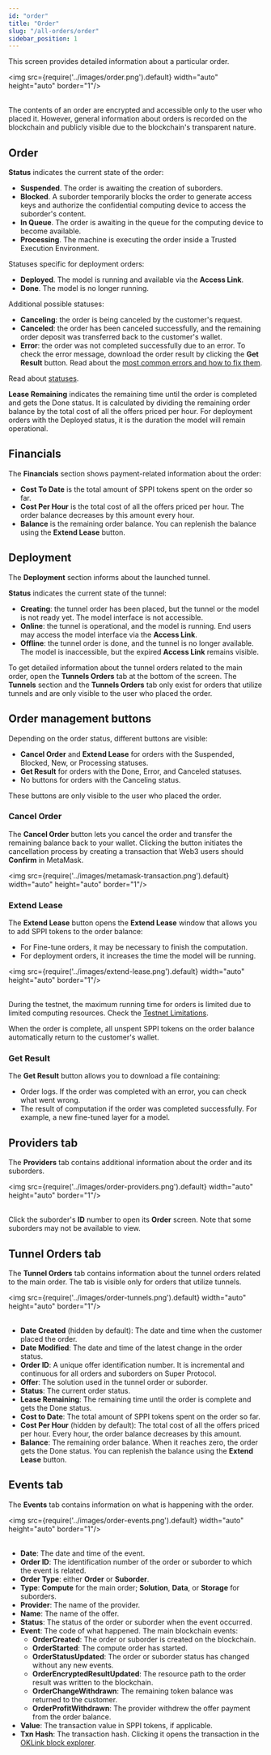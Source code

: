 ```yaml
---
id: "order"
title: "Order"
slug: "/all-orders/order"
sidebar_position: 1
---
```


This screen provides detailed information about a particular <a id="order"><span className="dashed-underline">order</span></a>.

<img src={require('../images/order.png').default} width="auto" height="auto" border="1"/>
<br/>
<br/>

The contents of an order are encrypted and accessible only to the user who placed it. However, general information about orders is recorded on the blockchain and publicly visible due to the blockchain's transparent nature.

## Order

**Status** indicates the current state of the order:

- **Suspended**. The order is awaiting the creation of suborders.
- **Blocked**. A suborder temporarily blocks the order to generate access keys and authorize the confidential computing device to access the suborder's content.
- **In Queue**. The order is awaiting in the queue for the computing device to become available.
- **Processing**. The machine is executing the order inside a <a id="tee"><span className="dashed-underline">Trusted Execution Environment</span></a>.

Statuses specific for deployment orders:

- **Deployed**. The model is running and available via the **Access Link**.
- **Done**. The model is no longer running.

Additional possible statuses:

- **Canceling**: the order is being canceled by the customer's request.
- **Canceled**: the order has been canceled successfully, and the remaining order deposit was transferred back to the customer's wallet.
- **Error**: the order was not completed successfully due to an error. To check the error message, download the order result by clicking the **Get Result** button. Read about the [most common errors and how to fix them](/marketplace/guides/troubleshooting#order-status-error).

Read about [statuses](/fundamentals/orders#order-status).

**Lease Remaining** indicates the remaining time until the order is completed and gets the Done status. It is calculated by dividing the remaining order balance by the total cost of all the <a id="offer"><span className="dashed-underline">offers</span></a> priced per hour. For deployment orders with the Deployed status, it is the duration the model will remain operational.

## Financials

The **Financials** section shows payment-related information about the order:

- **Cost To Date** is the total amount of SPPI tokens spent on the order so far.
- **Cost Per Hour** is the total cost of all the offers priced per hour. The order balance decreases by this amount every hour.
- **Balance** is the remaining order balance. You can replenish the balance using the **Extend Lease** button.

## Deployment

The **Deployment** section informs about the launched <a id="tunnel"><span className="dashed-underline">tunnel</span></a>.

**Status** indicates the current state of the tunnel:

- **Creating**: the tunnel order has been placed, but the tunnel or the model is not ready yet. The model interface is not accessible.
- **Online**: the tunnel is operational, and the model is running. End users may access the model interface via the **Access Link**.
- **Offline**: the tunnel order is done, and the tunnel is no longer available. The model is inaccessible, but the expired **Access Link** remains visible.

To get detailed information about the tunnel orders related to the main order, open the **Tunnels Orders** tab at the bottom of the screen. The **Tunnels** section and the **Tunnels Orders** tab only exist for orders that utilize tunnels and are only visible to the user who placed the order.

## Order management buttons

Depending on the order status, different buttons are visible:

- **Cancel Order** and **Extend Lease** for orders with the Suspended, Blocked, New, or Processing statuses.
- **Get Result** for orders with the Done, Error, and Canceled statuses.
- No buttons for orders with the Canceling status.

These buttons are only visible to the user who placed the order.

### Cancel Order

The **Cancel Order** button lets you cancel the order and transfer the remaining balance back to your wallet. Clicking the button initiates the cancellation process by creating a transaction that Web3 users should **Confirm** in MetaMask.

<img src={require('../images/metamask-transaction.png').default} width="auto" height="auto" border="1"/>
<br/>

### Extend Lease

The **Extend Lease** button opens the **Extend Lease** window that allows you to add SPPI tokens to the order balance:

- For Fine-tune orders, it may be necessary to finish the computation.
- For deployment orders, it increases the time the model will be running.

<img src={require('../images/extend-lease.png').default} width="auto" height="auto" border="1"/>
<br/>
<br/>

During the testnet, the maximum running time for orders is limited due to limited computing resources. Check the [Testnet Limitations](/marketplace/limitations).

When the order is complete, all unspent SPPI tokens on the order balance automatically return to the customer's wallet.

### Get Result

The **Get Result** button allows you to download a file containing:

- Order logs. If the order was completed with an error, you can check what went wrong.
- The result of computation if the order was completed successfully. For example, a new fine-tuned layer for a model.

## Providers tab

The **Providers** tab contains additional information about the order and its suborders.

<img src={require('../images/order-providers.png').default} width="auto" height="auto" border="1"/>
<br/>
<br/>

Click the suborder's **ID** number to open its **Order** screen. Note that some suborders may not be available to view.

## Tunnel Orders tab

The **Tunnel Orders** tab contains information about the tunnel orders related to the main order. The tab is visible only for orders that utilize <a id="tunnel"><span className="dashed-underline">tunnels</span></a>.

<img src={require('../images/order-tunnels.png').default} width="auto" height="auto" border="1"/>
<br/>
<br/>

- **Date Created** (hidden by default): The date and time when the customer placed the order.
- **Date Modified**: The date and time of the latest change in the order status.
- **Order ID**: A unique offer identification number. It is incremental and continuous for all orders and suborders on Super Protocol.
- **Offer**: The <a id="solution"><span className="dashed-underline">solution</span></a> used in the tunnel order or suborder.
- **Status**: The current order status.
- **Lease Remaining**: The remaining time until the order is complete and gets the Done status.
- **Cost to Date**: The total amount of SPPI tokens spent on the order so far.
- **Cost Per Hour** (hidden by default): The total cost of all the offers priced per hour. Every hour, the order balance decreases by this amount.
- **Balance**: The remaining order balance. When it reaches zero, the order gets the Done status. You can replenish the balance using the **Extend Lease** button.

## Events tab

The **Events** tab contains information on what is happening with the order.

<img src={require('../images/order-events.png').default} width="auto" height="auto" border="1"/>
<br/>
<br/>

- **Date**: The date and time of the event.
- **Order ID**: The identification number of the order or suborder to which the event is related.
- **Order Type**: either **Order** or **Suborder**.
- **Type**: **Compute** for the main order; **Solution**, **Data**, or **Storage** for suborders.
- **Provider**: The name of the provider.
- **Name**: The name of the offer.
- **Status**: The status of the order or suborder when the event occurred.
- **Event**: The code of what happened. The main blockchain events:
    - **OrderCreated**: The order or suborder is created on the blockchain.
    - **OrderStarted**: The compute order has started.
    - **OrderStatusUpdated**: The order or suborder status has changed without any new events.
    - **OrderEncryptedResultUpdated**: The resource path to the order result was written to the blockchain.
    - **OrderChangeWithdrawn**: The remaining token balance was returned to the customer.
    - **OrderProfitWithdrawn**: The provider withdrew the offer payment from the order balance.
- **Value**: The transaction value in SPPI tokens, if applicable.
- **Txn Hash**: The transaction hash. Clicking it opens the transaction in the [OKLink block explorer](https://www.oklink.com/).